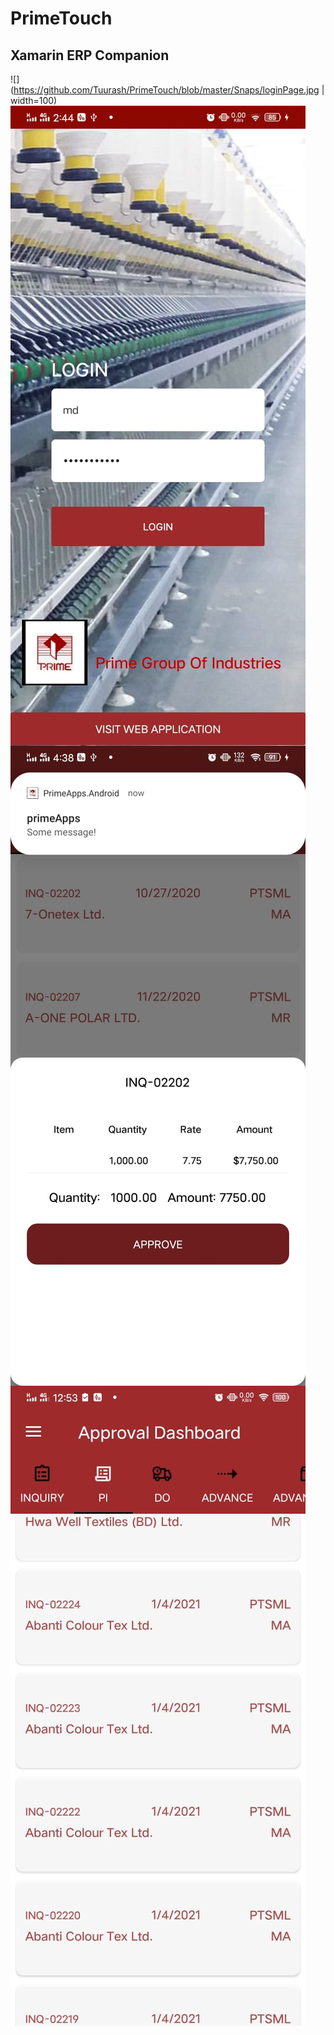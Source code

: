 # PrimeTouch
## Xamarin ERP Companion
![](https://github.com/Tuurash/PrimeTouch/blob/master/Snaps/loginPage.jpg | width=100)
<img align="center" src="https://github.com/Tuurash/PrimeTouch/blob/master/Snaps/loginPage.jpg" />  <img align="center" src="https://github.com/Tuurash/PrimeTouch/blob/master/Snaps/ApprovalPanel.jpg" /><img align="center" src="https://github.com/Tuurash/PrimeTouch/blob/master/Snaps/AprovalDashboard.jpg" />
